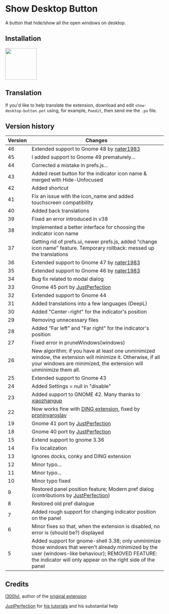 # Show Desktop Button

A button that hide/show all the open windows on desktop.


## Installation

[<img src="https://user-images.githubusercontent.com/15643750/212080370-77899e64-bae8-43f1-b67a-fc946785c4b3.png" height="100">](https://extensions.gnome.org/extension/1194/show-desktop-button/)


## Translation

If you'd like to help translate the extension, download and edit `show-desktop-button.pot` using, for example, `Poedit`, then send me the `.po` file.


## Version history

| Version | Changes |
|---------|---------|
| 46    | Extended support to Gnome 48 by [nater1983](https://github.com/amivaleo/Show-Desktop-Button/pull/53) |
| 45    | I added support to Gnome 49 prematurely... |
| 44    | Corrected a mistake in prefs.js... |
| 43    | Added reset button for the indicator icon name & merged with Hide-Unfocused |
| 42    | Added shortcut |
| 41    | Fix an issue with the icon_name and added touchscreen compatibility |
| 40    | Added back translations |
| 39    | Fixed an error introduced in v38 |
| 38    | Implemented a better interface for choosing the indicator icon name |
| 37    | Getting rid of prefs.ui, newer prefs.js, added "change icon name" feature. Temporary rollback: messed up the translations |
| 36    | Extended support to Gnome 47 by [nater1983](https://github.com/amivaleo/Show-Desktop-Button/pull/49) |
| 35    | Extended support to Gnome 46 by [nater1983](https://github.com/amivaleo/Show-Desktop-Button/pull/45) |
| 34    | Bug fix related to modal dialog |
| 33    | Gnome 45 port by [JustPerfection](https://github.com/amivaleo/Show-Desktop-Button/pull/23) |
| 32    | Extended support to Gnome 44 |
| 31    | Added translations into a few languages (DeepL) |
| 30    | Added "Center-right" for the indicator's position |
| 29    | Removing unnecessary files |
| 28    | Added "Far left" and "Far right" for the indicator's position |
| 27    | Fixed error in pruneWindows(windows) |
| 26    | New algorithm: if you have at least one unminimized window, the extension will minimize it. Otherwise, if all your windows are minimized, the extension will unminimize them all. |
| 25    | Extended support to Gnome 43 |
| 24    | Added Settings = null in "disable" |
| 23    | Added support to GNOME 42. Many thanks to [xiaozhangup](https://github.com/amivaleo/Show-Desktop-Button/issues?q=is%3Aissue+author%3Axiaozhangup) |
| 22    | Now works fine with [DING extension](https://gitlab.com/rastersoft/desktop-icons-ng), fixed by [proninyaroslav](https://github.com/proninyaroslav) |
| 19    | Gnome 41 port by [JustPerfection](https://github.com/amivaleo/Show-Desktop-Button/pull/23) |
| 18    | Gnome 40 port by [JustPerfection](https://github.com/amivaleo/Show-Desktop-Button/pull/20) |
| 15    | Extend support to gnome 3.36 |
| 14    | Fix localization |
| 13    | Ignores docks, conky and DING extension |
| 12    | Minor typo... |
| 11    | Minor typo... |
| 10    | Minor typo fixed |
| 9     | Restored panel position feature; Modern pref dialog (contributions by [JustPerfection](https://gitlab.gnome.org/justperfection.channel)) |
| 8     | Restored old pref dialogue |
| 7     | Added rough support for changing indicator position on the panel |
| 6     | Minor fixes so that, when the extension is disabled, no error is (should be?) displayed |
| 5     | Added support for gnome-shell 3.38; only unminimize those windows that weren't already minimized by the user (windows-like behaviour); REMOVED FEATURE: the indicator will only appear on the right side of the panel |


## Credits

[l300lvl](https://extensions.gnome.org/accounts/profile/l300lvl), author of the [original extension](https://extensions.gnome.org/extension/64/show-desktop-button/)

[JustPerfection](https://gitlab.gnome.org/justperfection.channel) for [his tutorials](https://gitlab.gnome.org/justperfection.channel/gnome-shell-extension-samples) and his substantial help

